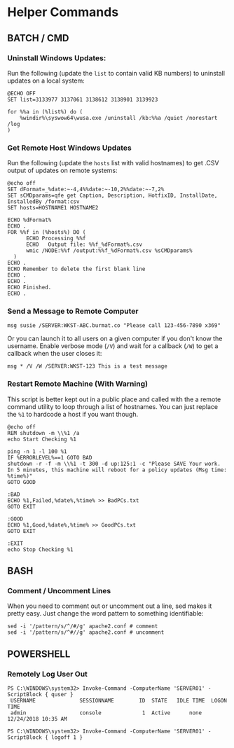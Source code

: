 # Helper Commands

## BATCH / CMD

### Uninstall Windows Updates:

Run the following \(update the `list` to contain valid KB numbers\) to uninstall updates on a local system:

```text
@ECHO OFF
SET list=3133977 3137061 3138612 3138901 3139923

for %%a in (%list%) do (
	%windir%\syswow64\wusa.exe /uninstall /kb:%%a /quiet /norestart /log​
)
```

### Get Remote Host Windows Updates

Run the following \(update the `hosts` list with valid hostnames\) to get .CSV output of updates on remote systems:

```text
@echo off
SET dFormat=_%date:~-4,4%%date:~-10,2%%date:~-7,2%
SET sCMDparams=qfe get Caption, Description, HotfixID, InstallDate, InstalledBy /format:csv
SET hosts=HOSTNAME1 HOSTNAME2

ECHO %dFormat%
ECHO .
FOR %%f in (%hosts%) DO (
      ECHO Processing %%f
      ECHO   Output file: %%f_%dFormat%.csv
      wmic /NODE:%%f /output:%%f_%dFormat%.csv %sCMDparams%
  )
ECHO .
ECHO Remember to delete the first blank line
ECHO .
ECHO .
ECHO Finished.
ECHO .
```

### Send a Message to Remote Computer

```text
msg susie /SERVER:WKST-ABC.burmat.co "Please call 123-456-7890 x369"
```

Or you can launch it to all users on a given computer if you don't know the username.  Enable verbose mode \(`/V`\) and wait for a callback \(`/W`\) to get a callback when the user closes it:

`msg * /V /W /SERVER:WKST-123 This is a test message`

### Restart Remote Machine \(With Warning\)

This script is better kept out in a public place and called with the a remote command utility to loop through a list of hostnames. You can just replace the `%1` to hardcode a host if you want though.

```text
@echo off
REM shutdown -m \\%1 /a
echo Start Checking %1

ping -n 1 -l 100 %1
IF %ERRORLEVEL%==1 GOTO BAD
shutdown -r -f -m \\%1 -t 300 -d up:125:1 -c "Please SAVE Your work. In 5 minutes, this machine will reboot for a policy updates (Msg time: %time%)"
GOTO GOOD

:BAD
ECHO %1,Failed,%date%,%time% >> BadPCs.txt
GOTO EXIT

:GOOD
ECHO %1,Good,%date%,%time% >> GoodPCs.txt
GOTO EXIT

:EXIT
echo Stop Checking %1
```

## BASH

### Comment / Uncomment Lines

When you need to comment out or uncomment out a line, sed makes it pretty easy. Just change the word pattern to something identifiable:

```text
sed -i '/pattern/s/^/#/g' apache2.conf # comment
sed -i '/pattern/s/^#//g' apache2.conf # uncomment
```

## POWERSHELL

### Remotely Log User Out

```text
PS C:\WINDOWS\system32> Invoke-Command -ComputerName 'SERVER01' -ScriptBlock { quser }
 USERNAME              SESSIONNAME        ID  STATE   IDLE TIME  LOGON TIME
 admin                 console             1  Active      none   12/24/2018 10:35 AM

PS C:\WINDOWS\system32> Invoke-Command -ComputerName 'SERVER01' -ScriptBlock { logoff 1 }
```



